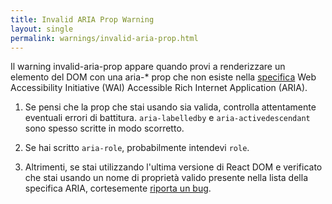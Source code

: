 ```yaml
---
title: Invalid ARIA Prop Warning
layout: single
permalink: warnings/invalid-aria-prop.html
---
```


Il warning invalid-aria-prop appare quando provi a renderizzare un elemento del DOM con una aria-* prop che non esiste nella [specifica](https://www.w3.org/TR/wai-aria-1.1/#states_and_properties) Web Accessibility Initiative (WAI) Accessible Rich Internet Application (ARIA).

1. Se pensi che la prop che stai usando sia valida, controlla attentamente eventuali errori di battitura. `aria-labelledby` e `aria-activedescendant` sono spesso scritte in modo scorretto.

2. Se hai scritto `aria-role`, probabilmente intendevi `role`.

3. Altrimenti, se stai utilizzando l'ultima versione di React DOM e verificato che stai usando un nome di proprietà valido presente nella lista della specifica ARIA, cortesemente [riporta un bug](https://github.com/facebook/react/issues/new/choose).
